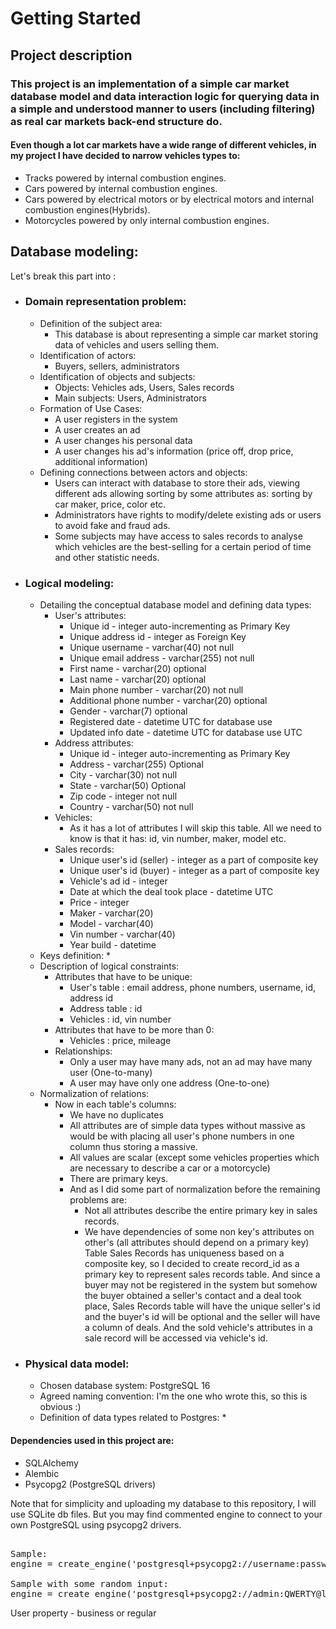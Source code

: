 # Getting Started 
## Project description 

### This project is an implementation of a simple car market database model and data interaction logic for querying data in a simple and understood manner to users (including filtering) as real car markets back-end structure do.  

#### Even though a lot car markets have a wide range of different vehicles, in my project I have decided to narrow vehicles types to:
* Tracks powered by internal combustion engines.
* Cars powered by internal combustion engines.
* Cars powered by electrical motors or by electrical motors and internal combustion engines(Hybrids).
* Motorcycles powered by only internal combustion engines.

## Database modeling: 
Let's break this part into :
* ### Domain representation problem:
  * Definition of the subject area:
    * This database is about representing a simple car market storing data of vehicles and users selling them.
  * Identification of actors:
    * Buyers, sellers, administrators
  * Identification of objects and subjects:
    * Objects: Vehicles ads, Users, Sales records
    * Main subjects: Users, Administrators
  * Formation of Use Cases:
    * A user registers in the system
    * A user creates an ad
    * A user changes his personal data
    * A user changes his ad's information (price off, drop price, additional information)
  * Defining connections between actors and objects:
    * Users can interact with database to store their ads, viewing different ads allowing sorting by some attributes as: sorting by car maker, price, color etc.
    * Administrators have rights to modify/delete existing ads or users to avoid fake and fraud ads.
    * Some subjects may have access to sales records to analyse which vehicles are the best-selling for a certain period of time and other statistic needs.
* ### Logical modeling:
  * Detailing the conceptual database model and defining data types:
    * User's attributes:
      * Unique id - integer auto-incrementing as Primary Key
      * Unique address id - integer as Foreign Key
      * Unique username - varchar(40) not null
      * Unique email address - varchar(255) not null
      * First name - varchar(20) optional
      * Last name - varchar(20) optional
      * Main phone number - varchar(20) not null
      * Additional phone number - varchar(20) optional
      * Gender - varchar(7) optional
      * Registered date - datetime UTC for database use
      * Updated info date - datetime UTC for database use UTC
    * Address attributes:
      * Unique id - integer auto-incrementing as Primary Key
      * Address - varchar(255) Optional
      * City - varchar(30) not null
      * State - varchar(50) Optional
      * Zip code - integer not null
      * Country - varchar(50) not null
    * Vehicles:
      * As it has a lot of attributes I will skip this table. All we need to know is that it has: id, vin number, maker, model etc.
    * Sales records:
      * Unique user's id (seller) - integer as a part of composite key
      * Unique user's id (buyer) - integer as a part of composite key
      * Vehicle's ad id - integer
      * Date at which the deal took place - datetime UTC
      * Price - integer
      * Maker - varchar(20)
      * Model - varchar(40)
      * Vin number - varchar(40)
      * Year build - datetime
  * Keys definition:
    * 
  * Description of logical constraints:
    * Attributes that have to be unique:
      * User's table : email address, phone numbers, username, id, address id
      * Address table : id
      * Vehicles : id, vin number
    * Attributes that have to be more than 0:
      * Vehicles : price, mileage
    * Relationships:
      * Only a user may have many ads, not an ad may have many user (One-to-many)
      * A user may have only one address (One-to-one)
  * Normalization of relations:
    * Now in each table's columns:
      * We have no duplicates
      * All attributes are of simple data types without massive as would be with placing all user's phone numbers in one column thus storing a massive.
      * All values are scalar (except some vehicles properties which are necessary to describe a car or a motorcycle)
      * There are primary keys.
      * And as I did some part of normalization before the remaining problems are:
        * Not all attributes describe the entire primary key in sales records.
        * We have dependencies of some non key's attributes on other's (all attributes should depend on a primary key)  
          Table Sales Records has uniqueness based on a composite key, so I decided to create record_id as a primary key to represent sales records table.
          And since a buyer may not be registered in the system but somehow the buyer obtained a seller's contact and a deal took place, 
          Sales Records table will have the unique seller's id and the buyer's id will be optional and the seller will have
          a column of deals.
          And the sold vehicle's attributes in a sale record will be accessed via vehicle's id.

* ### Physical data model:
  * Chosen database system: PostgreSQL 16
  * Agreed naming convention: I'm the one who wrote this, so this is obvious :)
  * Definition of data types related to Postgres:
    * 

#### Dependencies used in this project are: 
* SQLAlchemy
* Alembic
* Psycopg2 (PostgreSQL drivers)

Note that for simplicity and uploading my database to this repository, I will use SQLite db files. But you may find commented engine to connect to your own PostgreSQL using psycopg2 drivers. 

<pre><br/>Sample:<br>engine = create_engine('postgresql+psycopg2://username:password@hostname:port/database', echo=True)
<br/>Sample with some random input:  <br/>engine = create_engine('postgresql+psycopg2://admin:QWERTY@localhost:8080/car_market', echo=True)</pre>

User property - business or regular
